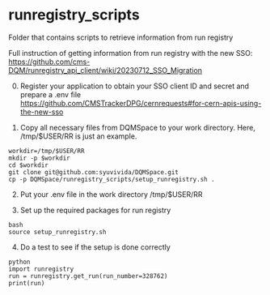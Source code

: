 # runregistry_scripts
Folder that contains scripts to retrieve information from run registry

Full instruction of getting information from run registry with the new SSO: https://github.com/cms-DQM/runregistry_api_client/wiki/20230712_SSO_Migration 

0. Register your application to obtain your SSO client ID and secret and prepare a .env file
https://github.com/CMSTrackerDPG/cernrequests#for-cern-apis-using-the-new-sso

1. Copy all necessary files from DQMSpace to your work directory. Here, /tmp/$USER/RR is just an example. 
```
workdir=/tmp/$USER/RR
mkdir -p $workdir
cd $workdir
git clone git@github.com:syuvivida/DQMSpace.git  
cp -p DQMSpace/runregistry_scripts/setup_runregistry.sh .
```

2. Put your .env file in the work directory /tmp/$USER/RR 

3. Set up the required packages for run registry
```
bash
source setup_runregistry.sh
```

4. Do a test to see if the setup is done correctly
```
python
import runregistry
run = runregistry.get_run(run_number=328762)
print(run)
```

